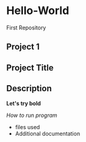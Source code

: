 # Hello-World
First Repository
## Project 1
## Project Title
## Description
**Let's try bold**

*How to run program*
- files used
- Additional documentation

